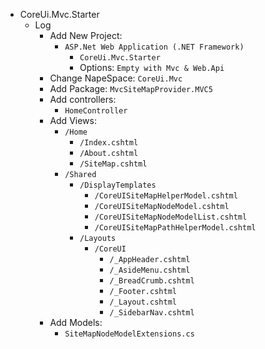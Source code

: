 ﻿

- CoreUi.Mvc.Starter 
  - Log
    + Add New Project: 
      + `ASP.Net Web Application (.NET Framework)` 
        + `CoreUi.Mvc.Starter`
        + Options: `Empty with Mvc & Web.Api`                
    + Change NapeSpace: `CoreUi.Mvc`
    + Add Package: `MvcSiteMapProvider.MVC5`
    + Add controllers:
      + `HomeController`
    + Add Views:
      + `/Home`
        + `/Index.cshtml`
        + `/About.cshtml`
        + `/SiteMap.cshtml`
      + `/Shared`
        + `/DisplayTemplates`
          + `/CoreUISiteMapHelperModel.cshtml`
          + `/CoreUISiteMapNodeModel.cshtml`
          + `/CoreUISiteMapNodeModelList.cshtml`
          + `/CoreUISiteMapPathHelperModel.cshtml`
        + `/Layouts`
          + `/CoreUI`
            + `/_AppHeader.cshtml`
            + `/_AsideMenu.cshtml`
            + `/_BreadCrumb.cshtml`
            + `/_Footer.cshtml`
            + `/_Layout.cshtml`
            + `/_SidebarNav.cshtml`        
    + Add Models:
      + `SiteMapNodeModelExtensions.cs`